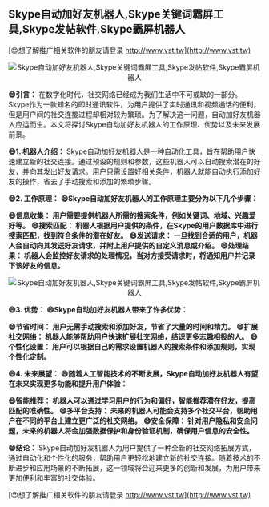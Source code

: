 ## **Skype自动加好友机器人,Skype关键词霸屏工具,Skype发帖软件,Skype霸屏机器人**

[😍想了解推广相关软件的朋友请登录 http://www.vst.tw](http://www.vst.tw)

 <center><img src="https://vst.tw/MP4/tuiguang/png/8.png" alt="Skype自动加好友机器人,Skype关键词霸屏工具,Skype发帖软件,Skype霸屏机器人"></center>

**😄引言：**
在数字化时代，社交网络已经成为我们生活中不可或缺的一部分。Skype作为一款知名的即时通讯软件，为用户提供了实时通讯和视频通话的便利，但是用户间的社交连接过程却相对较为繁琐。为了解决这一问题，自动加好友机器人应运而生。本文将探讨Skype自动加好友机器人的工作原理、优势以及未来发展前景。

**😄1. 机器人介绍：**
Skype自动加好友机器人是一种自动化工具，旨在帮助用户快速建立新的社交连接。通过预设的规则和参数，这些机器人可以自动搜索潜在的好友，并向其发出好友请求。用户只需设置好相关条件，机器人就能自动执行添加好友的操作，省去了手动搜索和添加的繁琐步骤。

**😄2. 工作原理：**
**😄Skype自动加好友机器人的工作原理主要分为以下几个步骤：**

**😄信息收集： 用户需要提供机器人所需的搜索条件，例如关键词、地域、兴趣爱好等。**
**😄搜索匹配： 机器人根据用户提供的条件，在Skype的用户数据库中进行搜索匹配，找到符合条件的潜在好友。**
**😄发送请求： 一旦找到合适的用户，机器人会自动向其发送好友请求，并附上用户提供的自定义消息或介绍。**
**😄处理结果： 机器人会监控好友请求的处理情况，当对方接受请求时，将通知用户并记录下该好友的信息。**

 <center><img src="https://vst.tw/MP4/tuiguang/png/1.png" alt="Skype自动加好友机器人,Skype关键词霸屏工具,Skype发帖软件,Skype霸屏机器人"></center>

**😄3. 优势：**
**😄Skype自动加好友机器人带来了许多优势：**

**😄节省时间： 用户无需手动搜索和添加好友，节省了大量的时间和精力。**
**😄扩展社交网络： 机器人能够帮助用户快速扩展社交网络，结识更多志趣相投的人。**
**😄个性化设置： 用户可以根据自己的需求设置机器人的搜索条件和添加规则，实现个性化定制。**

**😄4. 未来展望：**
**😄随着人工智能技术的不断发展，Skype自动加好友机器人有望在未来实现更多功能和提升用户体验：**

**😄智能推荐： 机器人可以通过学习用户的行为和偏好，智能推荐潜在好友，提高匹配的准确性。**
**😄多平台支持： 未来的机器人可能会支持多个社交平台，帮助用户在不同的平台上建立更广泛的社交网络。**
**😄安全保障： 针对用户隐私和安全问题，未来的机器人将会加强数据保护和身份验证机制，确保用户信息的安全性。**

**😄结论：**
Skype自动加好友机器人为用户提供了一种全新的社交网络拓展方式，通过自动化和个性化的服务，帮助用户更轻松地建立新的社交连接。随着技术的不断进步和应用场景的不断拓展，这一领域将会迎来更多的创新和发展，为用户带来更加便利和丰富的社交体验。

[😍想了解推广相关软件的朋友请登录 http://www.vst.tw](http://www.vst.tw)



